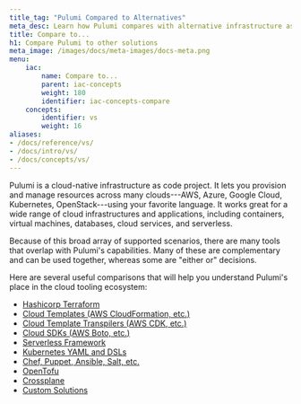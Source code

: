 ```yaml
---
title_tag: "Pulumi Compared to Alternatives"
meta_desc: Learn how Pulumi compares with alternative infrastructure as code solutions that may share overlapping capabilities.
title: Compare to...
h1: Compare Pulumi to other solutions
meta_image: /images/docs/meta-images/docs-meta.png
menu:
    iac:
        name: Compare to...
        parent: iac-concepts
        weight: 180
        identifier: iac-concepts-compare
    concepts:
        identifier: vs
        weight: 16
aliases:
- /docs/reference/vs/
- /docs/intro/vs/
- /docs/concepts/vs/
---
```


Pulumi is a cloud-native infrastructure as code project. It lets you provision and manage resources across many clouds---AWS, Azure, Google Cloud, Kubernetes, OpenStack---using your favorite language. It works great for a wide range of
cloud infrastructures and applications, including containers, virtual machines, databases, cloud services, and serverless.

Because of this broad array of supported scenarios, there are many tools that overlap with Pulumi's capabilities. Many
of these are complementary and can be used together, whereas some are "either or" decisions.

Here are several useful comparisons that will help you understand Pulumi's place in the cloud tooling ecosystem:

* [Hashicorp Terraform](/docs/concepts/vs/terraform/)
* [Cloud Templates (AWS CloudFormation, etc.)](/docs/concepts/vs/cloud-templates)
* [Cloud Template Transpilers (AWS CDK, etc.)](/docs/concepts/vs/cloud-template-transpilers)
* [Cloud SDKs (AWS Boto, etc.)](/docs/concepts/vs/cloud-sdks)
* [Serverless Framework](/docs/concepts/vs/serverless/)
* [Kubernetes YAML and DSLs](/docs/concepts/vs/k8s-yaml-dsls/)
* [Chef, Puppet, Ansible, Salt, etc.](/docs/concepts/vs/chef-puppet-etc/)
* [OpenTofu](/docs/concepts/vs/opentofu/)
* [Crossplane](/docs/concepts/vs/crossplane/)
* [Custom Solutions](/docs/concepts/vs/custom/)
